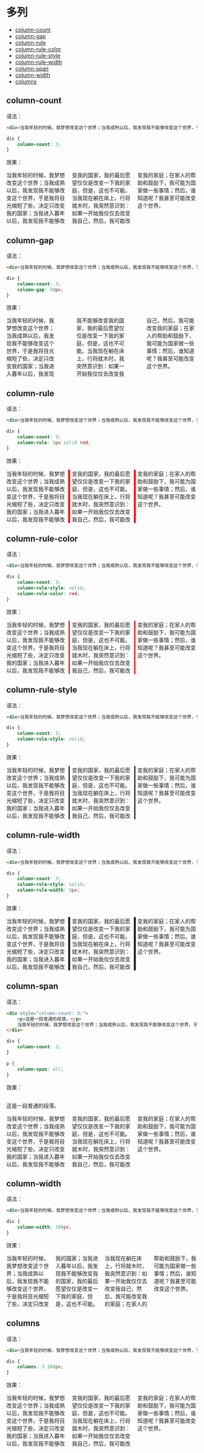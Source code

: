 # 多列

* [column-count](#column-count)
* [column-gap](#column-gap)
* [column-rule](#column-rule)
* [column-rule-color](#column-rule-color)
* [column-rule-style](#column-rule-style)
* [column-rule-width](#column-rule-width)
* [column-span](#column-span)
* [column-width](#column-width)
* [columns](#columns)

## column-count

语法：

```html
<div>当我年轻的时候，我梦想改变这个世界；当我成熟以后，我发现我不能够改变这个世界，于是我将目光缩短了些，决定只改变我的国家；当我进入暮年以后，我发现我不能够改变我的国家，我的最后愿望仅仅是改变一下我的家庭，但是，这也不可能。当我现在躺在床上，行将就木时，我突然意识到：如果一开始我仅仅去改变我自己，然后，我可能改变我的家庭；在家人的帮助和鼓励下，我可能为国家做一些事情；然后，谁知道呢？我甚至可能改变这个世界。</div>
```

```css
div {
    column-count: 3;
}
```

效果：

<div style="column-count: 3;">当我年轻的时候，我梦想改变这个世界；当我成熟以后，我发现我不能够改变这个世界，于是我将目光缩短了些，决定只改变我的国家；当我进入暮年以后，我发现我不能够改变我的国家，我的最后愿望仅仅是改变一下我的家庭，但是，这也不可能。当我现在躺在床上，行将就木时，我突然意识到：如果一开始我仅仅去改变我自己，然后，我可能改变我的家庭；在家人的帮助和鼓励下，我可能为国家做一些事情；然后，谁知道呢？我甚至可能改变这个世界。</div>

## column-gap

语法：

```html
<div>当我年轻的时候，我梦想改变这个世界；当我成熟以后，我发现我不能够改变这个世界，于是我将目光缩短了些，决定只改变我的国家；当我进入暮年以后，我发现我不能够改变我的国家，我的最后愿望仅仅是改变一下我的家庭，但是，这也不可能。当我现在躺在床上，行将就木时，我突然意识到：如果一开始我仅仅去改变我自己，然后，我可能改变我的家庭；在家人的帮助和鼓励下，我可能为国家做一些事情；然后，谁知道呢？我甚至可能改变这个世界。</div>
```

```css
div {
    column-count: 3;
    column-gap: 50px;
}
```

效果：

<div style="column-count: 3; column-gap: 50px;">当我年轻的时候，我梦想改变这个世界；当我成熟以后，我发现我不能够改变这个世界，于是我将目光缩短了些，决定只改变我的国家；当我进入暮年以后，我发现我不能够改变我的国家，我的最后愿望仅仅是改变一下我的家庭，但是，这也不可能。当我现在躺在床上，行将就木时，我突然意识到：如果一开始我仅仅去改变我自己，然后，我可能改变我的家庭；在家人的帮助和鼓励下，我可能为国家做一些事情；然后，谁知道呢？我甚至可能改变这个世界。</div>

## column-rule

语法：

```html
<div>当我年轻的时候，我梦想改变这个世界；当我成熟以后，我发现我不能够改变这个世界，于是我将目光缩短了些，决定只改变我的国家；当我进入暮年以后，我发现我不能够改变我的国家，我的最后愿望仅仅是改变一下我的家庭，但是，这也不可能。当我现在躺在床上，行将就木时，我突然意识到：如果一开始我仅仅去改变我自己，然后，我可能改变我的家庭；在家人的帮助和鼓励下，我可能为国家做一些事情；然后，谁知道呢？我甚至可能改变这个世界。</div>
```

```css
div {
    column-count: 3;
    column-rule: 5px solid red;
}
```

效果：

<div style="column-count: 3; column-rule: 5px solid red;">当我年轻的时候，我梦想改变这个世界；当我成熟以后，我发现我不能够改变这个世界，于是我将目光缩短了些，决定只改变我的国家；当我进入暮年以后，我发现我不能够改变我的国家，我的最后愿望仅仅是改变一下我的家庭，但是，这也不可能。当我现在躺在床上，行将就木时，我突然意识到：如果一开始我仅仅去改变我自己，然后，我可能改变我的家庭；在家人的帮助和鼓励下，我可能为国家做一些事情；然后，谁知道呢？我甚至可能改变这个世界。</div>

## column-rule-color

语法：

```html
<div>当我年轻的时候，我梦想改变这个世界；当我成熟以后，我发现我不能够改变这个世界，于是我将目光缩短了些，决定只改变我的国家；当我进入暮年以后，我发现我不能够改变我的国家，我的最后愿望仅仅是改变一下我的家庭，但是，这也不可能。当我现在躺在床上，行将就木时，我突然意识到：如果一开始我仅仅去改变我自己，然后，我可能改变我的家庭；在家人的帮助和鼓励下，我可能为国家做一些事情；然后，谁知道呢？我甚至可能改变这个世界。</div>
```

```css
div {
    column-count: 3;
    column-rule-style: solid;
    column-rule-color: red;
}
```

效果：

<div style="column-count: 3; column-rule-style: solid; column-rule-color: red;">当我年轻的时候，我梦想改变这个世界；当我成熟以后，我发现我不能够改变这个世界，于是我将目光缩短了些，决定只改变我的国家；当我进入暮年以后，我发现我不能够改变我的国家，我的最后愿望仅仅是改变一下我的家庭，但是，这也不可能。当我现在躺在床上，行将就木时，我突然意识到：如果一开始我仅仅去改变我自己，然后，我可能改变我的家庭；在家人的帮助和鼓励下，我可能为国家做一些事情；然后，谁知道呢？我甚至可能改变这个世界。</div>

## column-rule-style

语法：

```html
<div>当我年轻的时候，我梦想改变这个世界；当我成熟以后，我发现我不能够改变这个世界，于是我将目光缩短了些，决定只改变我的国家；当我进入暮年以后，我发现我不能够改变我的国家，我的最后愿望仅仅是改变一下我的家庭，但是，这也不可能。当我现在躺在床上，行将就木时，我突然意识到：如果一开始我仅仅去改变我自己，然后，我可能改变我的家庭；在家人的帮助和鼓励下，我可能为国家做一些事情；然后，谁知道呢？我甚至可能改变这个世界。</div>
```

```css
div {
    column-count: 3;
    column-rule-style: solid;
}
```

效果：

<div style="column-count: 3; column-rule-style: solid;">当我年轻的时候，我梦想改变这个世界；当我成熟以后，我发现我不能够改变这个世界，于是我将目光缩短了些，决定只改变我的国家；当我进入暮年以后，我发现我不能够改变我的国家，我的最后愿望仅仅是改变一下我的家庭，但是，这也不可能。当我现在躺在床上，行将就木时，我突然意识到：如果一开始我仅仅去改变我自己，然后，我可能改变我的家庭；在家人的帮助和鼓励下，我可能为国家做一些事情；然后，谁知道呢？我甚至可能改变这个世界。</div>

## column-rule-width

语法：

```html
<div>当我年轻的时候，我梦想改变这个世界；当我成熟以后，我发现我不能够改变这个世界，于是我将目光缩短了些，决定只改变我的国家；当我进入暮年以后，我发现我不能够改变我的国家，我的最后愿望仅仅是改变一下我的家庭，但是，这也不可能。当我现在躺在床上，行将就木时，我突然意识到：如果一开始我仅仅去改变我自己，然后，我可能改变我的家庭；在家人的帮助和鼓励下，我可能为国家做一些事情；然后，谁知道呢？我甚至可能改变这个世界。</div>
```

```css
div {
    column-count: 3;
    column-rule-style: solid;
    column-rule-width: 5px;
}
```

效果：

<div style="column-count: 3; column-rule-style: solid; column-rule-width: 5px;">当我年轻的时候，我梦想改变这个世界；当我成熟以后，我发现我不能够改变这个世界，于是我将目光缩短了些，决定只改变我的国家；当我进入暮年以后，我发现我不能够改变我的国家，我的最后愿望仅仅是改变一下我的家庭，但是，这也不可能。当我现在躺在床上，行将就木时，我突然意识到：如果一开始我仅仅去改变我自己，然后，我可能改变我的家庭；在家人的帮助和鼓励下，我可能为国家做一些事情；然后，谁知道呢？我甚至可能改变这个世界。</div>

## column-span

语法：

```html
<div style="column-count: 3;">
    <p>这是一段普通的段落。</p>
    当我年轻的时候，我梦想改变这个世界；当我成熟以后，我发现我不能够改变这个世界，于是我将目光缩短了些，决定只改变我的国家；当我进入暮年以后，我发现我不能够改变我的国家，我的最后愿望仅仅是改变一下我的家庭，但是，这也不可能。当我现在躺在床上，行将就木时，我突然意识到：如果一开始我仅仅去改变我自己，然后，我可能改变我的家庭；在家人的帮助和鼓励下，我可能为国家做一些事情；然后，谁知道呢？我甚至可能改变这个世界。
</div>
```

```css
div {
    column-count: 3;
}

p {
    column-span: all;
}
```

效果：

<div style="column-count: 3;">
    <p style="column-span: all;">这是一段普通的段落。</p>
    当我年轻的时候，我梦想改变这个世界；当我成熟以后，我发现我不能够改变这个世界，于是我将目光缩短了些，决定只改变我的国家；当我进入暮年以后，我发现我不能够改变我的国家，我的最后愿望仅仅是改变一下我的家庭，但是，这也不可能。当我现在躺在床上，行将就木时，我突然意识到：如果一开始我仅仅去改变我自己，然后，我可能改变我的家庭；在家人的帮助和鼓励下，我可能为国家做一些事情；然后，谁知道呢？我甚至可能改变这个世界。
</div>

## column-width

语法：

```html
<div>当我年轻的时候，我梦想改变这个世界；当我成熟以后，我发现我不能够改变这个世界，于是我将目光缩短了些，决定只改变我的国家；当我进入暮年以后，我发现我不能够改变我的国家，我的最后愿望仅仅是改变一下我的家庭，但是，这也不可能。当我现在躺在床上，行将就木时，我突然意识到：如果一开始我仅仅去改变我自己，然后，我可能改变我的家庭；在家人的帮助和鼓励下，我可能为国家做一些事情；然后，谁知道呢？我甚至可能改变这个世界。</div>
```

```css
div {
    column-width: 100px;
}
```

效果：

<div style="column-width: 100px;">当我年轻的时候，我梦想改变这个世界；当我成熟以后，我发现我不能够改变这个世界，于是我将目光缩短了些，决定只改变我的国家；当我进入暮年以后，我发现我不能够改变我的国家，我的最后愿望仅仅是改变一下我的家庭，但是，这也不可能。当我现在躺在床上，行将就木时，我突然意识到：如果一开始我仅仅去改变我自己，然后，我可能改变我的家庭；在家人的帮助和鼓励下，我可能为国家做一些事情；然后，谁知道呢？我甚至可能改变这个世界。</div>

## columns

语法：

```html
<div>当我年轻的时候，我梦想改变这个世界；当我成熟以后，我发现我不能够改变这个世界，于是我将目光缩短了些，决定只改变我的国家；当我进入暮年以后，我发现我不能够改变我的国家，我的最后愿望仅仅是改变一下我的家庭，但是，这也不可能。当我现在躺在床上，行将就木时，我突然意识到：如果一开始我仅仅去改变我自己，然后，我可能改变我的家庭；在家人的帮助和鼓励下，我可能为国家做一些事情；然后，谁知道呢？我甚至可能改变这个世界。</div>
```

```css
div {
    columns: 3 100px;
}
```

效果：

<div style="columns: 3 100px;">当我年轻的时候，我梦想改变这个世界；当我成熟以后，我发现我不能够改变这个世界，于是我将目光缩短了些，决定只改变我的国家；当我进入暮年以后，我发现我不能够改变我的国家，我的最后愿望仅仅是改变一下我的家庭，但是，这也不可能。当我现在躺在床上，行将就木时，我突然意识到：如果一开始我仅仅去改变我自己，然后，我可能改变我的家庭；在家人的帮助和鼓励下，我可能为国家做一些事情；然后，谁知道呢？我甚至可能改变这个世界。</div>